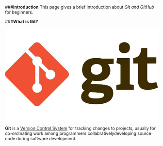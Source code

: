 ###**Introduction**
This page gives a brief introduction about _Git and GitHub_ for beginners.

###**What is Git?**

![Git](1_Wjxx83j-qyiNvFBy1yOA1w.jpeg)

**Git** is a [Version Control System](https://en.wikipedia.org/wiki/Version_control) for tracking changes to projects, usually for co-ordinating work among programmers collabrativelydeveloping source code during software development.
